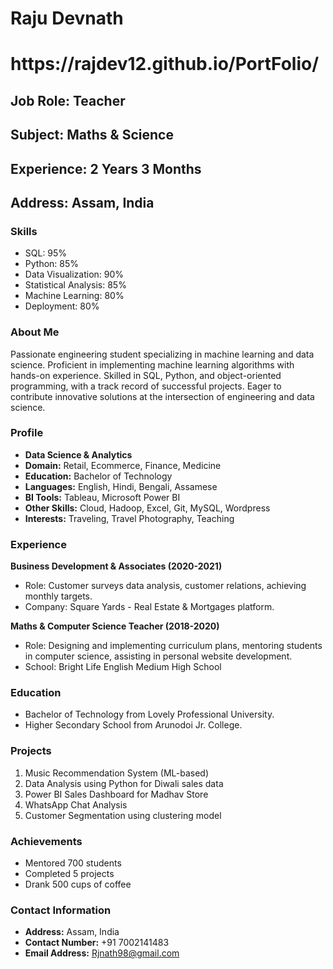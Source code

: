 # Raju Devnath
<h1>https://rajdev12.github.io/PortFolio/</h1>

## Job Role: Teacher  
## Subject: Maths & Science  
## Experience: 2 Years 3 Months  
## Address: Assam, India  

### Skills
- SQL: 95%
- Python: 85%
- Data Visualization: 90%
- Statistical Analysis: 85%
- Machine Learning: 80%
- Deployment: 80%

### About Me
Passionate engineering student specializing in machine learning and data science. Proficient in implementing machine learning algorithms with hands-on experience. Skilled in SQL, Python, and object-oriented programming, with a track record of successful projects. Eager to contribute innovative solutions at the intersection of engineering and data science.

### Profile
- **Data Science & Analytics**
- **Domain:** Retail, Ecommerce, Finance, Medicine
- **Education:** Bachelor of Technology
- **Languages:** English, Hindi, Bengali, Assamese
- **BI Tools:** Tableau, Microsoft Power BI
- **Other Skills:** Cloud, Hadoop, Excel, Git, MySQL, Wordpress
- **Interests:** Traveling, Travel Photography, Teaching

### Experience
**Business Development & Associates (2020-2021)**  
- Role: Customer surveys data analysis, customer relations, achieving monthly targets.
- Company: Square Yards - Real Estate & Mortgages platform.

**Maths & Computer Science Teacher (2018-2020)**  
- Role: Designing and implementing curriculum plans, mentoring students in computer science, assisting in personal website development.
- School: Bright Life English Medium High School

### Education
- Bachelor of Technology from Lovely Professional University.
- Higher Secondary School from Arunodoi Jr. College.

### Projects
1. Music Recommendation System (ML-based)
2. Data Analysis using Python for Diwali sales data
3. Power BI Sales Dashboard for Madhav Store
4. WhatsApp Chat Analysis
5. Customer Segmentation using clustering model

### Achievements
- Mentored 700 students
- Completed 5 projects
- Drank 500 cups of coffee

### Contact Information
- **Address:** Assam, India
- **Contact Number:** +91 7002141483
- **Email Address:** [Rjnath98@gmail.com](mailto:Rjnath98@gmail.com)
